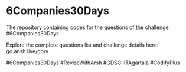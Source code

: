 # 6Companies30Days
The repository containing codes for the questions of the challenge #6Companies30Days

Explore the complete questions list and challenge details here: go.ansh.live/go/v 

#6Companies30Days
#ReviseWithArsh
#GDSCIIITAgartala
#CodifyPlus
